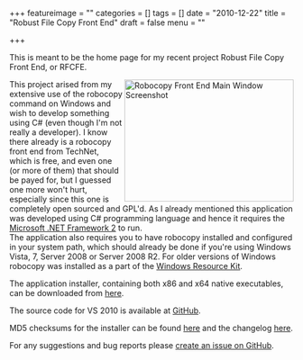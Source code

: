 +++
featureimage = ""
categories = []
tags = []
date = "2010-12-22"
title = "Robust File Copy Front End"
draft = false
menu = ""

+++

This is meant to be the home page for my recent project Robust File Copy Front End, or RFCFE.

<a href="/assets/rfcfe.png"><img align="right" title="Robocopy Front End" src="/assets/rfcfe.png" alt="Robocopy Front End Main Window Screenshot" width="300" height="217" /></a>

This project arised from my extensive use of the robocopy command on Windows and wish to develop something using C# (even though I'm not really a developer). I know there already is a robocopy front end from TechNet, which is free, and even one (or more of them) that should be payed for, but I guessed one more won't hurt, especially since this one is completely open sourced and GPL'd. As I already mentioned this application was developed using C# programming language and hence it requires the <a href="http://www.microsoft.com/downloads/en/details.aspx?familyid=0856EACB-4362-4B0D-8EDD-AAB15C5E04F5&amp;displaylang=en" target="_blank">Microsoft .NET Framework 2</a> to run.<br>
The application also requires you to have robocopy installed and configured in your system path, which should already be done if you're using Windows Vista, 7, Server 2008 or Server 2008 R2. For older versions of Windows robocopy was installed as a part of the <a href="http://www.microsoft.com/downloads/en/details.aspx?familyid=9d467a69-57ff-4ae7-96ee-b18c4790cffd&amp;displaylang=en" target="_blank">Windows Resource Kit</a>.

The application installer, containing both x86 and x64 native executables, can be downloaded from <a href="/downloads/rfcfe/rfcfe.1.1.installer.exe">here</a>.

The source code for VS 2010 is available at <a href="https://github.com/almir/rfcfe" target="_blank">GitHub</a>.

MD5 checksums for the installer can be found <a href="/downloads/rfcfe/md5sums.txt" target="_blank">here</a> and the changelog <a href="/downloads/rfcfe/changelog.txt" target="_blank">here</a>.

For any suggestions and bug reports please <a href="https://github.com/almir/rfcfe/issues/new" target="_blank">create an issue on GitHub</a>.
